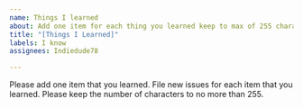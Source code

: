 ```yaml
---
name: Things I learned
about: Add one item for each thing you learned keep to max of 255 characters
title: "[Things I Learned]"
labels: I know
assignees: Indiedude78

---
```


Please add one item that you learned.  File new issues for each item that you learned.  Please keep the number of characters to no more than 255.

